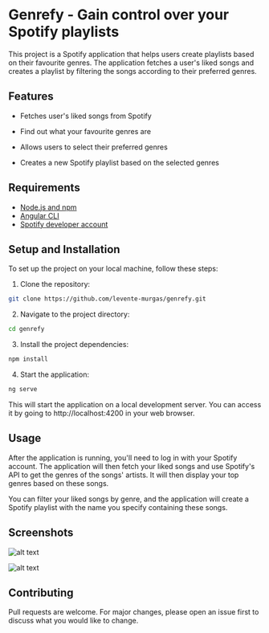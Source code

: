 # Genrefy - Gain control over your Spotify playlists

This project is a Spotify application that helps users create playlists based on their favourite genres. The application fetches a user's liked songs and creates a playlist by filtering the songs according to their preferred genres.


## Features

- Fetches user's liked songs from Spotify
- Find out what your favourite genres are

- Allows users to select their preferred genres
- Creates a new Spotify playlist based on the selected genres

## Requirements

- [Node.js and npm](https://nodejs.org/en/download/)
- [Angular CLI](https://angular.io/cli)
- [Spotify developer account](https://developer.spotify.com/)

## Setup and Installation

To set up the project on your local machine, follow these steps:

1. Clone the repository:

```bash
git clone https://github.com/levente-murgas/genrefy.git
```

2. Navigate to the project directory:

```bash
cd genrefy
```
3. Install the project dependencies:

```bash
npm install
```
4. Start the application:

```bash
ng serve
```

This will start the application on a local development server. You can access it by going to http://localhost:4200 in your web browser.

## Usage

After the application is running, you'll need to log in with your Spotify account. The application will then fetch your liked songs and use Spotify's API to get the genres of the songs' artists. It will then display your top genres based on these songs.

You can filter your liked songs by genre, and the application will create a Spotify playlist with the name you specify containing these songs.

## Screenshots

![alt text](https://github.com/levente-murgas/genrefy/screenshots/songs.png?raw=true)

![alt text](https://github.com/levente-murgas/genrefy/screenshots/filters.png?raw=true)

## Contributing

Pull requests are welcome. For major changes, please open an issue first to discuss what you would like to change.


